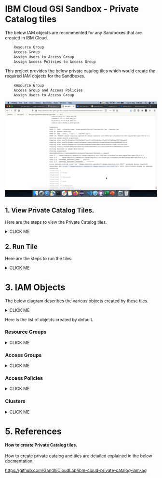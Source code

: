 # IBM Cloud GSI Sandbox - Private Catalog tiles

The below IAM objects are recommented for any Sandboxes that are created in IBM Cloud.

```
    Resource Group
    Access Group
    Assign Users to Access Group
    Assign Access Policies to Access Group
```

This project provides the below private catalog tiles which would create the required IAM objects for the Sandboxes.

```
    Resource Group
    Access Group and Access Policies
    Assign Users to Access Group
```

<img src="images/tiles.png" width="900" title="Issue" bordercolor=green>


## 1. View Private Catalog Tiles. 

Here are the steps to view the Private Catalog tiles.

<details><summary>CLICK ME</summary>

1. Click on `Catalog` in ibm cloud web console.

<br></br>

2. Choose the `Sangbox-Catalog` menu.

<br></br>

3. It shows the 3 tiles that we created.

<img src="images/RunTile-03-tiles.png" width="600">
<br></br>

</details>


## 2. Run Tile 

Here are the steps to run the tiles.

<details><summary>CLICK ME</summary>

### 1. Run Tile - Resource Group

1. Click on `Resource Group` tile listed in the `Sandbox-Catalog` private catalog 

<br></br>

2. It shows the tile details page.  Click on `Install` link. 

It creates the default resource groups.

<br></br>

<br></br>

### 1. Run Tile - Resource Group

1. Click on `Resource Group` tile listed in the `Sandbox-Catalog` private catalog 

<br></br>

2. It shows the tile details page.  Click on `Install` link. 

It creates the default resource groups.

<br></br>

### 2. Install your clusters.

Install the required clusters.

<br></br>

### 3. Run Tile - Access Group and Access Policies

1. Click on `Access Group and Access Policies` tile listed in the `Sandbox-Catalog` private catalog 

<br></br>

2. It shows the tile details page.  Click on `Install` link. 

It creates the default access groups and assign access polcies.

<br></br>


### 3. Run Tile - Assign User to Access Group

1. Click on `Assign User to Access Group` tile listed in the `Sandbox-Catalog` private catalog 

<br></br>

2. It shows the tile details page.

You can enter email ids in `admins` and `users` section.

3. Click on `Install` link. 

It assigns users to the access groups.

<br></br>

</details>


# 3. IAM Objects

The below diagram describes the various objects created by these tiles.

<details><summary>CLICK ME</summary>

<img src="images/01-sandbox-arch.png" width="900" title="Issue" bordercolor=green>

</details>

Here is the list of objects created by default.

### Resource Groups

<details><summary>CLICK ME</summary>

The below resource groups are cretaed. 

```
    appdev-cloudnative
    cloud-management
    business-data
    business-automation
```

IBM Cloud IAM screen with the created resource groups

<img src="images/02-iam-resource-group.png" width="656" title="Resource Group" bordercolor=blue>

</details>

### Access Groups

<details><summary>CLICK ME</summary>

The below access Groups are cretaed. 

```
    CLOUDMANAGEMENT-ADMINS
    APPDEV-ADMINS
    APPDEV-ENVIRONMENT-ADMINS
    APPDEV-USERS
    INTEGRATION-ADMINS
    DATA-ADMINS
    AUTOMATION-ADMINS
```

IBM Cloud IAM screen with the created access groups

<img src="images/02-iam-access-groups.png" width="656" title="Access Group" bordercolor=blue>

</details>


### Access Policies

<details><summary>CLICK ME</summary>

The below access Policies are cretaed. 

For all ADMIN groups 

```
-   Resource Group  - 40
-   Resource Group  - 10
-   Kubernetes - 45
-   Container Registery - 64
```

For all USERS groups

```
-   Resource Group - 32
-   Resource Group - 10
-   Kubernetes - 73
-   Kubernetes - 73 with IKS instance
-   Kubernetes - 73 with OCP instance
-   Container Registery - 41
-   Cloudant - 94
-   COS - 197
-   SysDig - 37
-   LogDNA - 69
-   AppID - 259
```
IBM Cloud IAM screen with the created access Policies

<img src="images/02-iam-access-groups-policy-admin.png" width="656" title="Access Group" bordercolor=blue>

The figures above shows the default access policies added to the access group `CLOUDMANAGEMENT-ADMINS`.

<img src="images/02-iam-access-groups-policy-users.png" width="656" title="Access Group" bordercolor=blue>

The figures above shows the default access policies added to the access group `APPDEV-USERS`.

</details>

### Clusters

<details><summary>CLICK ME</summary>

By default 5 clusters are installed, one for each cloud pak.
```
    Cloud Pak for Application
    Cloud Pak for Integration
    Cloud Pak for Multicloud Management
    Cloud Pak for Automation
    Cloud Pak for Data
```

</details>

# 5. References

#### How to create Private Catalog tiles.

How to create private catalog and tiles are detailed explained in the below docmentation.

https://github.com/GandhiCloudLab/ibm-cloud-private-catalog-iam-ag


